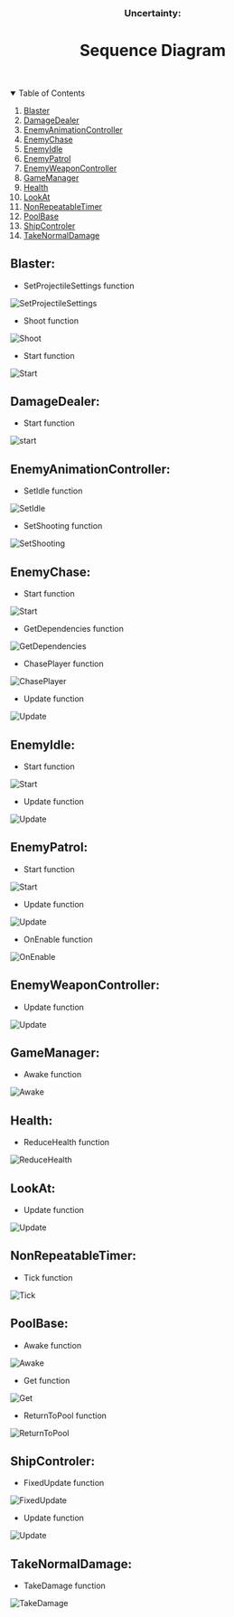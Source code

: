 <br />
<p align="center">
  
  <h3 align="center">Uncertainty:</h3>

  <h1 align="center"> Sequence Diagram </h1>
    
<p h2 align="center">
<br />
    
<details open="open">
  <summary>Table of Contents</summary>
  <ol>
    <li><a href="#blaster">Blaster</a></li>
    <li><a href="#damagedealer">DamageDealer</a></li>
    <li><a href="#enemyanimationcontroller">EnemyAnimationController</a></li>
    <li><a href="#enemychase">EnemyChase</a></li>
    <li><a href="#enemyidle">EnemyIdle</a></li>
    <li><a href="#enemypatrol">EnemyPatrol</a></li>
    <li><a href="#enemyweaponcontroller">EnemyWeaponController</a></li>
    <li><a href="#gamemanager">GameManager</a></li>
    <li><a href="#health">Health</a></li>
    <li><a href="#lookat">LookAt</a></li>
    <li><a href="#nonrepeatabletimer">NonRepeatableTimer</a></li>
    <li><a href="#poolbase">PoolBase</a></li>
    <li><a href="#shipcontroler">ShipControler</a></li>
    <li><a href="#takenormaldamage">TakeNormalDamage</a></li>
  </ol>
</details>


## Blaster:  
* SetProjectileSettings function
  
![SetProjectileSettings](Sequence_Diagram_Pictures/Blaster/Blaster_SetProjectileSettings.png)

* Shoot function

![Shoot](Sequence_Diagram_Pictures/Blaster/Blaster_Shoot.png)

* Start function

![Start](Sequence_Diagram_Pictures/Blaster/Blaster_Start.png)


## DamageDealer:  
* Start function

![start](Sequence_Diagram_Pictures/DamageDealer/DamageDealer_Start.png)


## EnemyAnimationController:  
* SetIdle function

![SetIdle](Sequence_Diagram_Pictures/EnemyAnimationController/EnemyAnimationController_SetIdle.png)

* SetShooting function

![SetShooting](Sequence_Diagram_Pictures/EnemyAnimationController/EnemyAnimationController_SetShooting.png)

## EnemyChase:  
* Start function

![Start](Sequence_Diagram_Pictures/EnemyChase/EnemyChase_Start.png)

* GetDependencies function

![GetDependencies](Sequence_Diagram_Pictures/EnemyChase/EnemyChase_GetDependencies.png)

* ChasePlayer function

![ChasePlayer](Sequence_Diagram_Pictures/EnemyChase/EnemyChase_ChasePlayer.png)

* Update function

![Update](Sequence_Diagram_Pictures/EnemyChase/EnemyChase_Update.png)

## EnemyIdle:  
* Start function

![Start](Sequence_Diagram_Pictures/EnemyIdle/EnemyIdle_Start.png)

* Update function

![Update](Sequence_Diagram_Pictures/EnemyIdle/EnemyIdle_Update.png)

## EnemyPatrol:  
* Start function

![Start](Sequence_Diagram_Pictures/EnemyPatrol/EnemyPatrol_Start.png)

* Update function

![Update](Sequence_Diagram_Pictures/EnemyPatrol/EnemyPatrol_Update.png)

* OnEnable function

![OnEnable](Sequence_Diagram_Pictures/EnemyPatrol/EnemyPatrol_OnEnable.png)


## EnemyWeaponController:  
* Update function

![Update](Sequence_Diagram_Pictures/EnemyWeaponController/EnemyWeaponController_Update.png)

## GameManager:  
* Awake function

![Awake](Sequence_Diagram_Pictures/GameManager/GameManager_Awake.png)

## Health:  
* ReduceHealth function

![ReduceHealth](Sequence_Diagram_Pictures/Health/Health_ReduceHealth.png)


## LookAt:  
* Update function

![Update](Sequence_Diagram_Pictures/LookAt/LookAt_Update.png)

## NonRepeatableTimer:  
* Tick function

![Tick](Sequence_Diagram_Pictures/NonRepeatableTimer/NonRepeatableTimer_Tick.png)


## PoolBase:  
* Awake function

![Awake](Sequence_Diagram_Pictures/PoolBase/PoolBase_Awake.png)

* Get function

![Get](Sequence_Diagram_Pictures/PoolBase/PoolBase_Get.png)

* ReturnToPool function

![ReturnToPool](Sequence_Diagram_Pictures/PoolBase/PoolBase_ReturnToPool.png)

## ShipControler:  
* FixedUpdate function

![FixedUpdate](Sequence_Diagram_Pictures/ShipControler/ShipControler_FixedUpdate.png)

* Update function

![Update](Sequence_Diagram_Pictures/ShipControler/ShipControler_Update.png)

## TakeNormalDamage:  
* TakeDamage function

![TakeDamage](Sequence_Diagram_Pictures/TakeNormalDamage/TakeNormalDamage_TakeDamage.png)

